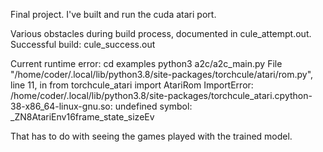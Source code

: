Final project. I've built and run the cuda atari port.

Various obstacles during build process, documented in cule_attempt.out.
Successful build: cule_success.out

Current runtime error:
cd examples
python3 a2c/a2c_main.py
File "/home/coder/.local/lib/python3.8/site-packages/torchcule/atari/rom.py", line 11, in <module>
    from torchcule_atari import AtariRom
ImportError: /home/coder/.local/lib/python3.8/site-packages/torchcule_atari.cpython-38-x86_64-linux-gnu.so: undefined symbol: \_ZN8AtariEnv16frame_state_sizeEv

That has to do with seeing the games played with the trained model.

